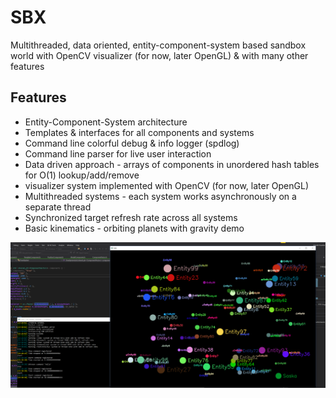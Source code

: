# SBX
Multithreaded, data oriented, entity-component-system based sandbox world with OpenCV visualizer (for now, later OpenGL) & with many other features
## Features
- Entity-Component-System architecture
- Templates & interfaces for all components and systems
- Command line colorful debug & info logger (spdlog)
- Command line parser for live user interaction
- Data driven approach - arrays of components in unordered hash tables for O(1) lookup/add/remove
- visualizer system implemented with OpenCV (for now, later OpenGL)
- Multithreaded systems - each system works asynchronously on a separate thread
- Synchronized target refresh rate across all systems
- Basic kinematics - orbiting planets with gravity demo

![blobs](https://github.com/zdenyhraz/SBX/blob/master/pics/2.png?raw=true)
